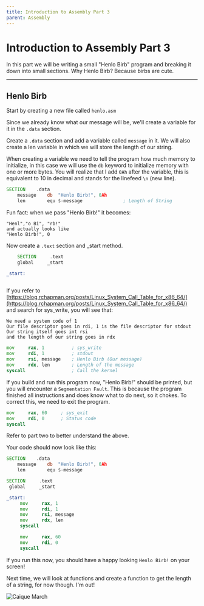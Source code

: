 ```yaml
---
title: Introduction to Assembly Part 3
parent: Assembly
---
```


# Introduction to Assembly Part 3

In this part we will be writing a small "Henlo Birb" program and breaking it down into small sections. Why Henlo Birb? Because birbs are cute.

---

## Henlo Birb
 
 Start by creating a new file called `henlo.asm`
 
 Since we already know what our message will be, we'll create a variable for it in the `.data` section.
 
 Create a `.data` section and add a variable called `message` in it. We will also create a len variable in which we will store the length of our string.
 
 When creating a variable we need to tell the program how much memory to initialize, in this case we will use the `db` keyword to initialize memory with one or more bytes.
 You will realize that I add `0Ah` after the variable, this is equivalent to 10 in decimal and stands for the linefeed `\n` (new line).
```asm
SECTION    .data
    message    db  "Henlo Birb!", 0Ah
    len        equ $-message               ; Length of String
```
Fun fact: when we pass "Henlo Birb!" it becomes:
```
"Henl","o Bi", "rb!"
and actually looks like
"Henlo Birb!", 0
```
Now create a `.text` section and _start method.

```asm
    SECTION     .text
    global     _start

_start:
     
```

If you refer to [https://blog.rchapman.org/posts/Linux_System_Call_Table_for_x86_64/](https://blog.rchapman.org/posts/Linux_System_Call_Table_for_x86_64/) and search for sys_write, you will see that:
 ```
We need a system code of 1
Our file descriptor goes in rdi, 1 is the file descriptor for stdout
Our string itself goes int rsi
and the length of our string goes in rdx
```

```asm
mov     rax, 1          ; sys_write
mov     rdi, 1          ; stdout
mov     rsi, message    ; Henlo Birb (Our message)
mov     rdx, len        ; Length of the message
syscall                 ; Call the kernel
```

If you build and run this program now, "Henlo Birb!" should be printed, but you will encounter a `Segmentation Fault`. This is because the program finished all instructions and does know what to do next, so it chokes. To correct this, we need to exit the program.

```asm
mov     rax, 60     ; sys_exit
mov     rdi, 0      ; Status code
syscall
```

Refer to part two to better understand the above.

Your code should now look like this: 

```asm
SECTION    .data
    message    db  "Henlo Birb!", 0Ah
    len        equ $-message

SECTION     .text
 global     _start

_start:
     mov     rax, 1
     mov     rdi, 1
     mov     rsi, message
     mov     rdx, len
     syscall

     mov     rax, 60
     mov     rdi, 0
     syscall
```

If you run this now, you should have a happy looking `Henlo Birb!` on your screen!

Next time, we will look at functions and create a function to get the length of a string, for now though. I'm out!

![Caique March](https://media.giphy.com/media/XceM7JdQNsl7d4wYtT/source.gif)

